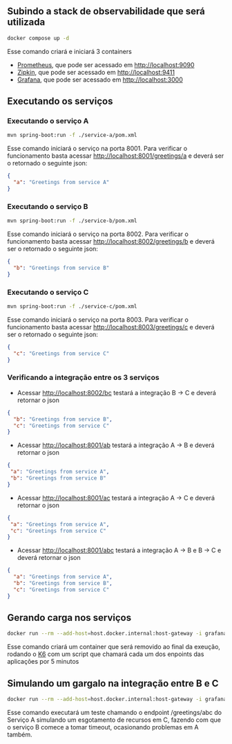 ## Subindo a stack de observabilidade que será utilizada

```bash
docker compose up -d
```

Esse comando criará e iniciará 3 containers
- [Prometheus](https://prometheus.io/), que pode ser acessado em [http://localhost:9090](http://localhost:9090)
- [Zipkin](https://zipkin.io/), que pode ser acessado em [http://localhost:9411](http://localhost:9411)
- [Grafana](https://grafana.com/oss/grafana/), que pode ser acessado em [http://localhost:3000](http://localhost:3000)

## Executando os serviços

### Executando o serviço A

```bash
mvn spring-boot:run -f ./service-a/pom.xml
```

Esse comando iniciará o serviço na porta 8001. Para verificar o funcionamento basta acessar [http://localhost:8001/greetings/a](http://localhost:8001/greetings/a) e 
deverá ser o retornado o seguinte json:

```json
{
  "a": "Greetings from service A"
}
```

### Executando o serviço B

```bash
mvn spring-boot:run -f ./service-b/pom.xml
```

Esse comando iniciará o serviço na porta 8002. Para verificar o funcionamento basta acessar [http://localhost:8002/greetings/b](http://localhost:8002/greetings/b) e
deverá ser o retornado o seguinte json:

```json
{
  "b": "Greetings from service B"
}
```

### Executando o serviço C

```bash
mvn spring-boot:run -f ./service-c/pom.xml
```

Esse comando iniciará o serviço na porta 8003. Para verificar o funcionamento basta acessar [http://localhost:8003/greetings/c](http://localhost:8003/greetings/c) e
deverá ser o retornado o seguinte json:

```json
{
  "c": "Greetings from service C"
}
```

### Verificando a integração entre os 3 serviços

- Acessar [http://localhost:8002/bc](http://localhost:8002/bc) testará a integração B -> C e deverá retornar o json
```json
{
  "b": "Greetings from service B",
  "c": "Greetings from service C"
}
```

- Acessar [http://localhost:8001/ab](http://localhost:8001/ab) testará a integração A -> B e deverá retornar o json
 ```json
{
  "a": "Greetings from service A",
  "b": "Greetings from service B"
}
```

- Acessar [http://localhost:8001/ac](http://localhost:8001/ac) testará a integração A -> C e deverá retornar o json
 ```json
{
  "a": "Greetings from service A",
  "c": "Greetings from service C"
}
```
- Acessar [http://localhost:8001/abc](http://localhost:8001/abc) testará a integração A -> B e B -> C e deverá retornar o json
```json
{
  "a": "Greetings from service A",
  "b": "Greetings from service B",
  "c": "Greetings from service C"
}
```

## Gerando carga nos serviços

```bash
docker run --rm --add-host=host.docker.internal:host-gateway -i grafana/k6 run - <load-script.js
```

Esse comando criará um container que será removido ao final da exeução, rodando o [K6](https://k6.io/open-source/) com um script que chamará
cada um dos enpoints das aplicações por 5 minutos

## Simulando um gargalo na integração entre B e C

```bash
docker run --rm --add-host=host.docker.internal:host-gateway -i grafana/k6 run - <timeout-script.js
```

Esse comando executará um teste chamando o endpoint /greetings/abc do Serviço A simulando um esgotamento de recursos em C, fazendo com que o serviço B comece a tomar timeout,
ocasionando problemas em A também.